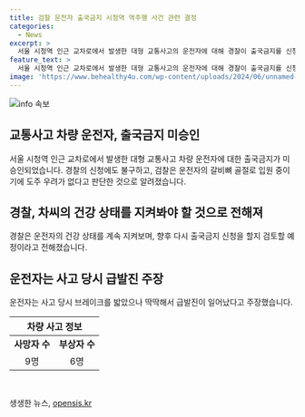 ```yaml
---
title: 검찰 운전자 출국금지 시청역 역주행 사건 관련 결정
categories:
  - News
excerpt: >
  서울 시청역 인근 교차로에서 발생한 대형 교통사고의 운전자에 대해 경찰이 출국금지를 신청했으나 이를 미승인했다. 운전자가 갈비뼈 골절로 입원 중이라 도주 우려가 없다고 보고하며, 차씨의 건강 상태를 계속 관찰한 후 출국금지를 재신청할 예정이라고 전해졌다. 사고 운전자는 급발진을 주장하며 경찰의 체포영장 신청도 기각당한 상황이다. (150자)
feature_text: >
  서울 시청역 인근 교차로에서 발생한 대형 교통사고의 운전자에 대해 경찰이 출국금지를 신청했으나 이를 미승인했다. 운전자가 갈비뼈 골절로 입원 중이라 도주 우려가 없다고 보고하며, 차씨의 건강 상태를 계속 관찰한 후 출국금지를 재신청할 예정이라고 전해졌다. 사고 운전자는 급발진을 주장하며 경찰의 체포영장 신청도 기각당한 상황이다. (150자)
image: 'https://www.behealthy4u.com/wp-content/uploads/2024/06/unnamed-file.png'
---
```


<p><img src="https://www.behealthy4u.com/wp-content/uploads/2024/06/unnamed-file.png" alt="info 속보" /></p>

<h2 data-ke-size="size26">교통사고 차량 운전자, 출국금지 미승인</h2>

<p data-ke-size="size16">서울 시청역 인근 교차로에서 발생한 대형 교통사고 차량 운전자에 대한 출국금지가 미승인되었습니다. 경찰의 신청에도 불구하고, 검찰은 운전자의 갈비뼈 골절로 입원 중이기에 도주 우려가 없다고 판단한 것으로 알려졌습니다.</p>

<h2 data-ke-size="size26">경찰, 차씨의 건강 상태를 지켜봐야 할 것으로 전해져</h2>

<p data-ke-size="size16">경찰은 운전자의 건강 상태를 계속 지켜보며, 향후 다시 출국금지 신청을 할지 검토할 예정이라고 전해졌습니다.</p>

<h2 data-ke-size="size26">운전자는 사고 당시 급발진 주장</h2>

<p data-ke-size="size16">운전자는 사고 당시 브레이크를 밟았으나 딱딱해서 급발진이 일어났다고 주장했습니다.</p>

<table>
    <thead>
        <tr>
            <th colspan="2" style="text-align: center; height: 17px;"><b>차량 사고 정보</b></th>
        </tr>
    </thead>
    <tbody>
        <tr>
            <td style="text-align: center; height: 17px;"><b>사망자 수</b></td>
            <td style="text-align: center; height: 17px;"><b>부상자 수</b></td>
        </tr>
        <tr>
            <td style="text-align: center; height: 17px;">9명</td>
            <td style="text-align: center; height: 17px;">6명</td>
        </tr>
    </tbody>
</table>

<p data-ke-size="size16">&nbsp;</p>
생생한 뉴스, <a href="https://opensis.kr" rel="dofollow">opensis.kr</a>


